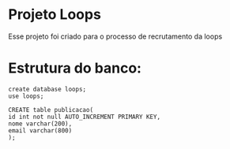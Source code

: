 # Projeto Loops
 Esse projeto foi criado para o processo de recrutamento da loops


 # Estrutura do banco:

 	create database loops;
   	use loops;

	CREATE table publicacao(
	id int not null AUTO_INCREMENT PRIMARY KEY,
    nome varchar(200),
    email varchar(800)
  	);
